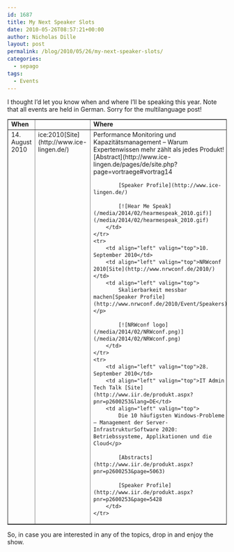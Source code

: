 ```yaml
---
id: 1687
title: My Next Speaker Slots
date: 2010-05-26T08:57:21+00:00
author: Nicholas Dille
layout: post
permalink: /blog/2010/05/26/my-next-speaker-slots/
categories:
  - sepago
tags:
  - Events
---
```

I thought I’d let you know when and where I’ll be speaking this year. Note that all events are held in German. Sorry for the multilanguage post!

<!--more-->

<table border="1" cellpadding="3">
    <tr>
        <td align="left" valign="top"><strong>When</strong><td>
        <td align="left" valign="top"><strong>Where</strong></td>
        <td align="left" valign="top"><strong>What</strong></td>
    </tr>
    <tr>
        <td align="left" valign="top">14. August 2010</td>
        <td align="left" valign="top">ice:2010[Site](http://www.ice-lingen.de/)</td> 
        <td align="left" valign="top">
            Performance Monitoring und Kapazitätsmanagement – Warum Expertenwissen mehr zählt als jedes Produkt![Abstract](http://www.ice-lingen.de/pages/de/site.php?page=vortraege#vortrag14

            [Speaker Profile](http://www.ice-lingen.de/)

            [![Hear Me Speak](/media/2014/02/hearmespeak_2010.gif)](/media/2014/02/hearmespeak_2010.gif)
        </td>
    </tr> 
    <tr>
        <td align="left" valign="top">10. September 2010</td>
        <td align="left" valign="top">NRWconf 2010[Site](http://www.nrwconf.de/2010/)</td>
        <td align="left" valign="top">
            Skalierbarkeit messbar machen[Speaker Profile](http://www.nrwconf.de/2010/Event/Speakers)</p> 

            [![NRWconf logo](/media/2014/02/NRWconf.png)](/media/2014/02/NRWconf.png)
        </td>
    </tr> 
    <tr>
        <td align="left" valign="top">28. September 2010</td>
        <td align="left" valign="top">IT Admin Tech Talk [Site](http://www.iir.de/produkt.aspx?pnr=p2600253&lang=DE</td>
        <td align="left" valign="top">
            Die 10 häufigsten Windows-Probleme – Management der Server-InfrastrukturSoftware 2020: Betriebssysteme, Applikationen und die Cloud</p> 

            [Abstracts](http://www.iir.de/produkt.aspx?pnr=p2600253&page=5063)

            [Speaker Profile](http://www.iir.de/produkt.aspx?pnr=p2600253&page=5428
        </td>
    </tr>
</table> 
                        
So, in case you are interested in any of the topics, drop in and enjoy the show.
